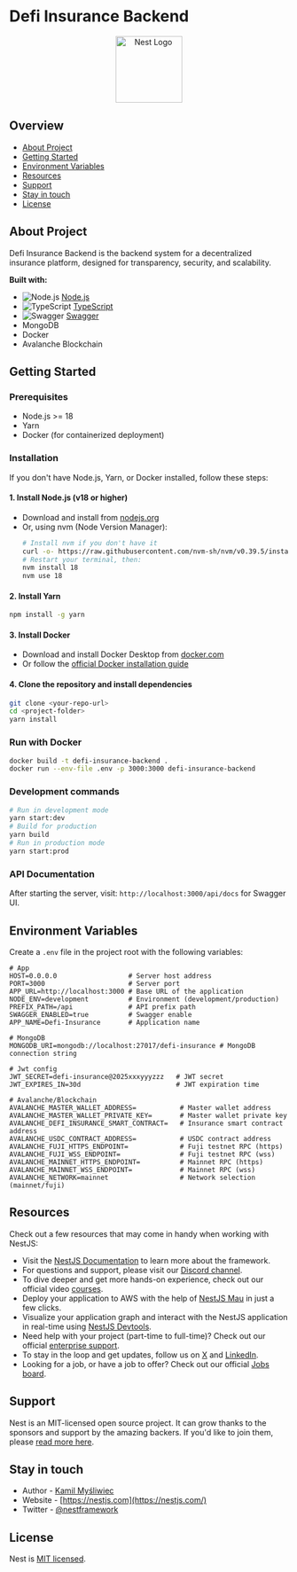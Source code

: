 # Defi Insurance Backend

<p align="center">
  <a href="http://nestjs.com/" target="blank"><img src="https://nestjs.com/img/logo-small.svg" width="120" alt="Nest Logo" /></a>
</p>

## Overview
- [About Project](#about-project)
- [Getting Started](#getting-started)
- [Environment Variables](#environment-variables)
- [Resources](#resources)
- [Support](#support)
- [Stay in touch](#stay-in-touch)
- [License](#license)

## About Project
Defi Insurance Backend is the backend system for a decentralized insurance platform, designed for transparency, security, and scalability.

**Built with:**
- <img src="https://img.shields.io/badge/Node.js-339933?logo=node.js&logoColor=white" alt="Node.js"/> [Node.js](https://nodejs.org/)
- <img src="https://img.shields.io/badge/TypeScript-3178C6?logo=typescript&logoColor=white" alt="TypeScript"/> [TypeScript](https://www.typescriptlang.org/)
- <img src="https://img.shields.io/badge/Swagger-85EA2D?logo=swagger&logoColor=black" alt="Swagger"/> [Swagger](https://swagger.io/)
- MongoDB
- Docker
- Avalanche Blockchain

## Getting Started

### Prerequisites
- Node.js >= 18
- Yarn
- Docker (for containerized deployment)

### Installation
If you don't have Node.js, Yarn, or Docker installed, follow these steps:

#### 1. Install Node.js (v18 or higher)
- Download and install from [nodejs.org](https://nodejs.org/)
- Or, using nvm (Node Version Manager):
  ```bash
  # Install nvm if you don't have it
  curl -o- https://raw.githubusercontent.com/nvm-sh/nvm/v0.39.5/install.sh | bash
  # Restart your terminal, then:
  nvm install 18
  nvm use 18
  ```

#### 2. Install Yarn
```bash
npm install -g yarn
```

#### 3. Install Docker
- Download and install Docker Desktop from [docker.com](https://www.docker.com/products/docker-desktop/)
- Or follow the [official Docker installation guide](https://docs.docker.com/get-docker/)

#### 4. Clone the repository and install dependencies
```bash
git clone <your-repo-url>
cd <project-folder>
yarn install
```

### Run with Docker
```bash
docker build -t defi-insurance-backend .
docker run --env-file .env -p 3000:3000 defi-insurance-backend
```

### Development commands
```bash
# Run in development mode
yarn start:dev
# Build for production
yarn build
# Run in production mode
yarn start:prod
```

### API Documentation
After starting the server, visit: `http://localhost:3000/api/docs` for Swagger UI.

## Environment Variables
Create a `.env` file in the project root with the following variables:

```env
# App
HOST=0.0.0.0                  # Server host address
PORT=3000                     # Server port
APP_URL=http://localhost:3000 # Base URL of the application
NODE_ENV=development          # Environment (development/production)
PREFIX_PATH=/api              # API prefix path
SWAGGER_ENABLED=true          # Swagger enable
APP_NAME=Defi-Insurance       # Application name

# MongoDB
MONGODB_URI=mongodb://localhost:27017/defi-insurance # MongoDB connection string

# Jwt config
JWT_SECRET=defi-insurance@2025xxxyyyzzz   # JWT secret
JWT_EXPIRES_IN=30d                        # JWT expiration time

# Avalanche/Blockchain
AVALANCHE_MASTER_WALLET_ADDRESS=           # Master wallet address
AVALANCHE_MASTER_WALLET_PRIVATE_KEY=       # Master wallet private key
AVALANCHE_DEFI_INSURANCE_SMART_CONTRACT=   # Insurance smart contract address
AVALANCHE_USDC_CONTRACT_ADDRESS=           # USDC contract address
AVALANCHE_FUJI_HTTPS_ENDPOINT=             # Fuji testnet RPC (https)
AVALANCHE_FUJI_WSS_ENDPOINT=               # Fuji testnet RPC (wss)
AVALANCHE_MAINNET_HTTPS_ENDPOINT=          # Mainnet RPC (https)
AVALANCHE_MAINNET_WSS_ENDPOINT=            # Mainnet RPC (wss)
AVALANCHE_NETWORK=mainnet                  # Network selection (mainnet/fuji)
```

## Resources

Check out a few resources that may come in handy when working with NestJS:

- Visit the [NestJS Documentation](https://docs.nestjs.com) to learn more about the framework.
- For questions and support, please visit our [Discord channel](https://discord.gg/G7Qnnhy).
- To dive deeper and get more hands-on experience, check out our official video [courses](https://courses.nestjs.com/).
- Deploy your application to AWS with the help of [NestJS Mau](https://mau.nestjs.com) in just a few clicks.
- Visualize your application graph and interact with the NestJS application in real-time using [NestJS Devtools](https://devtools.nestjs.com).
- Need help with your project (part-time to full-time)? Check out our official [enterprise support](https://enterprise.nestjs.com).
- To stay in the loop and get updates, follow us on [X](https://x.com/nestframework) and [LinkedIn](https://linkedin.com/company/nestjs).
- Looking for a job, or have a job to offer? Check out our official [Jobs board](https://jobs.nestjs.com).

## Support

Nest is an MIT-licensed open source project. It can grow thanks to the sponsors and support by the amazing backers. If you'd like to join them, please [read more here](https://docs.nestjs.com/support).

## Stay in touch

- Author - [Kamil Myśliwiec](https://twitter.com/kammysliwiec)
- Website - [https://nestjs.com](https://nestjs.com/)
- Twitter - [@nestframework](https://twitter.com/nestframework)

## License

Nest is [MIT licensed](https://github.com/nestjs/nest/blob/master/LICENSE).
